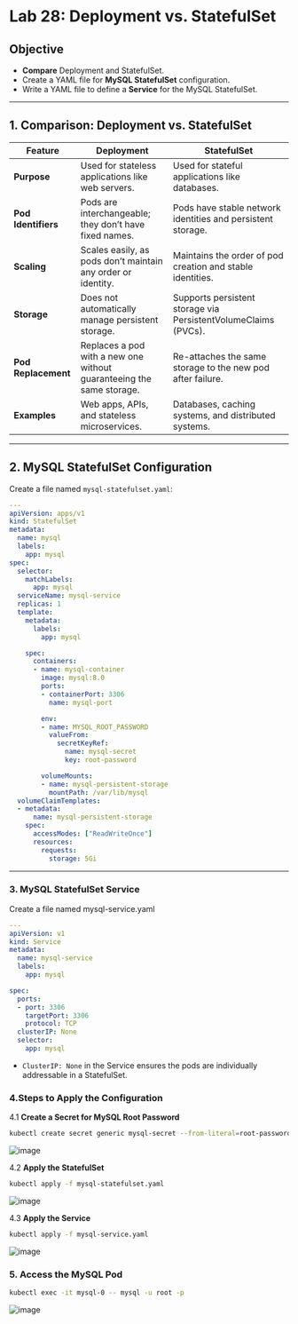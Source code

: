 # Lab 28: Deployment vs. StatefulSet  

## Objective  
- **Compare** Deployment and StatefulSet.  
- Create a YAML file for **MySQL StatefulSet** configuration.  
- Write a YAML file to define a **Service** for the MySQL StatefulSet.  

---

## 1. Comparison: Deployment vs. StatefulSet  

| Feature              | Deployment                                                                 | StatefulSet                                                    |
|----------------------|---------------------------------------------------------------------------|----------------------------------------------------------------|
| **Purpose**          | Used for stateless applications like web servers.                        | Used for stateful applications like databases.                |
| **Pod Identifiers**  | Pods are interchangeable; they don’t have fixed names.                   | Pods have stable network identities and persistent storage.   |
| **Scaling**          | Scales easily, as pods don’t maintain any order or identity.             | Maintains the order of pod creation and stable identities.    |
| **Storage**          | Does not automatically manage persistent storage.                       | Supports persistent storage via PersistentVolumeClaims (PVCs).|
| **Pod Replacement**  | Replaces a pod with a new one without guaranteeing the same storage.     | Re-attaches the same storage to the new pod after failure.    |
| **Examples**         | Web apps, APIs, and stateless microservices.                            | Databases, caching systems, and distributed systems.          |

---

## 2. MySQL StatefulSet Configuration  

Create a file named `mysql-statefulset.yaml`:  

```yaml
---
apiVersion: apps/v1
kind: StatefulSet
metadata:
  name: mysql
  labels:
    app: mysql
spec:
  selector:
    matchLabels:
      app: mysql
  serviceName: mysql-service
  replicas: 1
  template:
    metadata:
      labels:
        app: mysql

    spec:
      containers:
      - name: mysql-container
        image: mysql:8.0
        ports:
        - containerPort: 3306
          name: mysql-port

        env:
        - name: MYSQL_ROOT_PASSWORD
          valueFrom:
            secretKeyRef:
              name: mysql-secret
              key: root-password

        volumeMounts:
        - name: mysql-persistent-storage
          mountPath: /var/lib/mysql
  volumeClaimTemplates:
  - metadata:
      name: mysql-persistent-storage
    spec:
      accessModes: ["ReadWriteOnce"]
      resources:
        requests:
          storage: 5Gi
```
---

### 3. MySQL StatefulSet Service

Create a file named mysql-service.yaml

```yaml
---
apiVersion: v1 
kind: Service
metadata:
  name: mysql-service
  labels:
    app: mysql

spec:
  ports:
  - port: 3306
    targetPort: 3306
    protocol: TCP
  clusterIP: None
  selector:
    app: mysql
```
- `ClusterIP: None` in the Service ensures the pods are individually addressable in a StatefulSet.
  
### 4.Steps to Apply the Configuration

4.1 **Create a Secret for MySQL Root Password**

```bash
kubectl create secret generic mysql-secret --from-literal=root-password=yourpassword
```
![image](https://github.com/user-attachments/assets/72cce236-3ba7-4af1-b5ae-68a397844469)

4.2 **Apply the StatefulSet**

```bash
kubectl apply -f mysql-statefulset.yaml
```
![image](https://github.com/user-attachments/assets/6065ffda-f368-42e7-9ec3-6cb66d239762)

4.3 **Apply the Service**

```bash
kubectl apply -f mysql-service.yaml
```
![image](https://github.com/user-attachments/assets/736c0296-e234-4683-8bd9-fbf18d260f22)

### 5. Access the MySQL Pod

```bash
kubectl exec -it mysql-0 -- mysql -u root -p
```
![image](https://github.com/user-attachments/assets/d8ce4f48-c8c4-40fa-9004-83b913ed1424)



